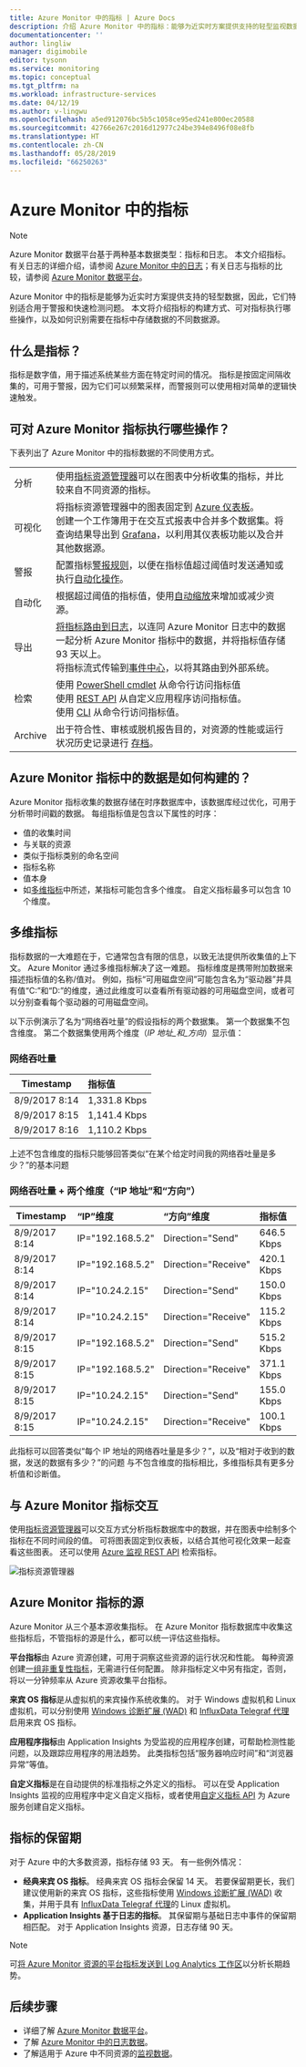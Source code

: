 ```yaml
---
title: Azure Monitor 中的指标 | Azure Docs
description: 介绍 Azure Monitor 中的指标：能够为近实时方案提供支持的轻型监视数据。
documentationcenter: ''
author: lingliw
manager: digimobile
editor: tysonn
ms.service: monitoring
ms.topic: conceptual
ms.tgt_pltfrm: na
ms.workload: infrastructure-services
ms.date: 04/12/19
ms.author: v-lingwu
ms.openlocfilehash: a5ed912076bc5b5c1058ce95ed241e800ec20588
ms.sourcegitcommit: 42766e267c2016d12977c24be394e8496f08e8fb
ms.translationtype: HT
ms.contentlocale: zh-CN
ms.lasthandoff: 05/28/2019
ms.locfileid: "66250263"
---
```

# <a name="metrics-in-azure-monitor"></a>Azure Monitor 中的指标

> [!NOTE]
> Azure Monitor 数据平台基于两种基本数据类型：指标和日志。 本文介绍指标。 有关日志的详细介绍，请参阅 [Azure Monitor 中的日志](data-platform-logs.md)；有关日志与指标的比较，请参阅 [Azure Monitor 数据平台](data-platform.md)。


Azure Monitor 中的指标是能够为近实时方案提供支持的轻型数据，因此，它们特别适合用于警报和快速检测问题。 本文将介绍指标的构建方式、可对指标执行哪些操作，以及如何识别需要在指标中存储数据的不同数据源。

## <a name="what-are-metrics"></a>什么是指标？
指标是数字值，用于描述系统某些方面在特定时间的情况。 指标是按固定间隔收集的，可用于警报，因为它们可以频繁采样，而警报则可以使用相对简单的逻辑快速触发。

## <a name="what-can-you-do-with-azure-monitor-metrics"></a>可对 Azure Monitor 指标执行哪些操作？
下表列出了 Azure Monitor 中的指标数据的不同使用方式。

|  |  |
|:---|:---|
| 分析 | 使用[指标资源管理器](metrics-charts.md)可以在图表中分析收集的指标，并比较来自不同资源的指标。 |
| 可视化 | 将指标资源管理器中的图表固定到 [Azure 仪表板](../learn/tutorial-app-dashboards.md)。<br>创建一个工作簿用于在交互式报表中合并多个数据集。将查询结果导出到 [Grafana](grafana-plugin.md)，以利用其仪表板功能以及合并其他数据源。 |
| 警报 | 配置指标[警报规则](alerts-metric.md)，以便在指标值超过阈值时发送通知或执行[自动化操作](action-groups.md)。 |
| 自动化 |  根据超过阈值的指标值，使用[自动缩放](autoscale-overview.md)来增加或减少资源。 |
| 导出 | [将指标路由到日志](diagnostic-logs-stream-log-store.md)，以连同 Azure Monitor 日志中的数据一起分析 Azure Monitor 指标中的数据，并将指标值存储 93 天以上。<br>将指标流式传输到[事件中心](stream-monitoring-data-event-hubs.md)，以将其路由到外部系统。 |
| 检索 | 使用 [PowerShell cmdlet](https://docs.microsoft.com/powershell/module/az.applicationinsights) 从命令行访问指标值<br>使用 [REST API](rest-api-walkthrough.md) 从自定义应用程序访问指标值。<br>使用 [CLI](https://docs.azure.cn/zh-cn/cli/monitor/metrics?view=azure-cli-latest) 从命令行访问指标值。 |
| Archive | 出于符合性、审核或脱机报告目的，对资源的性能或运行状况历史记录进行 [存档](..//learn/tutorial-archive-data.md)。 |


## <a name="how-is-data-in-azure-monitor-metrics-structured"></a>Azure Monitor 指标中的数据是如何构建的？
Azure Monitor 指标收集的数据存储在时序数据库中，该数据库经过优化，可用于分析带时间戳的数据。 每组指标值是包含以下属性的时序：

* 值的收集时间
* 与关联的资源
* 类似于指标类别的命名空间
* 指标名称
* 值本身
* 如[多维指标](#multi-dimensional-metrics)中所述，某指标可能包含多个维度。 自定义指标最多可以包含 10 个维度。

## <a name="multi-dimensional-metrics"></a>多维指标
指标数据的一大难题在于，它通常包含有限的信息，以致无法提供所收集值的上下文。 Azure Monitor 通过多维指标解决了这一难题。 指标维度是携带附加数据来描述指标值的名称/值对。 例如，指标“可用磁盘空间”可能包含名为“驱动器”并具有值“C:”和“D:”的维度，通过此维度可以查看所有驱动器的可用磁盘空间，或者可以分别查看每个驱动器的可用磁盘空间。    

以下示例演示了名为“网络吞吐量”的假设指标的两个数据集。  第一个数据集不包含维度。 第二个数据集使用两个维度（_IP 地址_和_方向_）显示值：

### <a name="network-throughput"></a>网络吞吐量

| Timestamp     | 指标值 |
| ------------- |:-------------|
| 8/9/2017 8:14 | 1,331.8 Kbps |
| 8/9/2017 8:15 | 1,141.4 Kbps |
| 8/9/2017 8:16 | 1,110.2 Kbps |

上述不包含维度的指标只能够回答类似“在某个给定时间我的网络吞吐量是多少？”的基本问题

### <a name="network-throughput--two-dimensions-ip-and-direction"></a>网络吞吐量 + 两个维度（“IP 地址”和“方向”）

| Timestamp     | “IP”维度   | “方向”维度 | 指标值|
| ------------- |:-----------------|:------------------- |:-----------|
| 8/9/2017 8:14 | IP="192.168.5.2" | Direction="Send"    | 646.5 Kbps |
| 8/9/2017 8:14 | IP="192.168.5.2" | Direction="Receive" | 420.1 Kbps |
| 8/9/2017 8:14 | IP="10.24.2.15"  | Direction="Send"    | 150.0 Kbps |
| 8/9/2017 8:14 | IP="10.24.2.15"  | Direction="Receive" | 115.2 Kbps |
| 8/9/2017 8:15 | IP="192.168.5.2" | Direction="Send"    | 515.2 Kbps |
| 8/9/2017 8:15 | IP="192.168.5.2" | Direction="Receive" | 371.1 Kbps |
| 8/9/2017 8:15 | IP="10.24.2.15"  | Direction="Send"    | 155.0 Kbps |
| 8/9/2017 8:15 | IP="10.24.2.15"  | Direction="Receive" | 100.1 Kbps |

此指标可以回答类似“每个 IP 地址的网络吞吐量是多少？”，以及“相对于收到的数据，发送的数据有多少？”的问题 与不包含维度的指标相比，多维指标具有更多分析值和诊断值。

## <a name="interacting-with-azure-monitor-metrics"></a>与 Azure Monitor 指标交互
使用[指标资源管理器](metrics-charts.md)可以交互方式分析指标数据库中的数据，并在图表中绘制多个指标在不同时间段的值。 可将图表固定到仪表板，以结合其他可视化效果一起查看这些图表。 还可以使用 [Azure 监视 REST API](rest-api-walkthrough.md) 检索指标。

![指标资源管理器](media/data-platform/metrics-explorer.png)

## <a name="sources-of-azure-monitor-metrics"></a>Azure Monitor 指标的源
Azure Monitor 从三个基本源收集指标。 在 Azure Monitor 指标数据库中收集这些指标后，不管指标的源是什么，都可以统一评估这些指标。

**平台指标**由 Azure 资源创建，可用于洞察这些资源的运行状况和性能。 每种资源创建[一组非重复性指标](metrics-supported.md)，无需进行任何配置。 除非指标定义中另有指定，否则，将以一分钟频率从 Azure 资源收集平台指标。 

**来宾 OS 指标**是从虚拟机的来宾操作系统收集的。 对于 Windows 虚拟机和 Linux 虚拟机，可以分别使用 [Windows 诊断扩展 (WAD)](../platform/diagnostics-extension-overview.md) 和 [InfluxData Telegraf 代理](https://www.influxdata.com/time-series-platform/telegraf/)启用来宾 OS 指标。

**应用程序指标**由 Application Insights 为受监视的应用程序创建，可帮助检测性能问题，以及跟踪应用程序的用法趋势。 此类指标包括“服务器响应时间”和“浏览器异常”等值。  

**自定义指标**是在自动提供的标准指标之外定义的指标。 可以在受 Application Insights 监视的应用程序中定义自定义指标，或者使用[自定义指标 API](metrics-store-custom-rest-api.md) 为 Azure 服务创建自定义指标。

## <a name="retention-of-metrics"></a>指标的保留期
对于 Azure 中的大多数资源，指标存储 93 天。 有一些例外情况：
  * **经典来宾 OS 指标**。 经典来宾 OS 指标会保留 14 天。 若要保留期更长，我们建议使用新的来宾 OS 指标，这些指标使用 [Windows 诊断扩展 (WAD)](../platform/diagnostics-extension-overview.md) 收集，并用于具有 [InfluxData Telegraf 代理](https://www.influxdata.com/time-series-platform/telegraf/)的 Linux 虚拟机。
  * **Application Insights 基于日志的指标**。 其保留期与基础日志中事件的保留期相匹配。 对于 Application Insights 资源，日志存储 90 天。 

> [!NOTE]
> 可[将 Azure Monitor 资源的平台指标发送到 Log Analytics 工作区](diagnostic-logs-stream-log-store.md)以分析长期趋势。

## <a name="next-steps"></a>后续步骤

- 详细了解 [Azure Monitor 数据平台](data-platform.md)。
- 了解 [Azure Monitor 中的日志数据](data-platform-logs.md)。
- 了解适用于 Azure 中不同资源的[监视数据](data-sources.md)。



